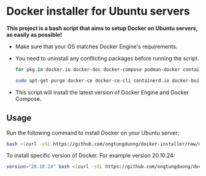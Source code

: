 # Docker installer for Ubuntu servers

**This project is a bash script that aims to setup Docker on Ubuntu servers, as easily as possible!**

- Make sure that your OS matches Docker Engine's requirements.

- You need to uninstall any conflicting packages before running the script.
  ```bash
  for pkg in docker.io docker-doc docker-compose podman-docker containerd runc; do sudo apt-get remove $pkg; done
  ```
  ```bash
  sudo apt-get purge docker-ce docker-ce-cli containerd.io docker-buildx-plugin docker-compose-plugin docker-ce-rootless-extras
  ```

- This script will install the latest version of Docker Engine and Docker Compose.

## Usage

Run the following command to install Docker on your Ubuntu server:

```bash
bash <(curl -sSL https://github.com/ongtungduong/docker-installer/raw/main/install-docker.sh 2>/dev/null)
```

To install specific version of Docker. For example version 20.10.24:

```bash
version="20.10.24" bash <(curl -sSL https://github.com/ongtungduong/docker-installer/raw/main/install-docker.sh 2>/dev/null)
```

